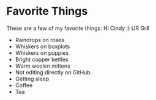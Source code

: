 # Favorite Things

These are a few of my favorite things:
Hi Cindy :) UR Gr8

- Raindrops on roses
- Whiskers on boxplots
- Whiskers on puppies
- Bright copper kettles
- Warm woolen mittens
- Not editing directly on GitHub
- Getting sleep
- Coffee
- Tea
